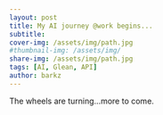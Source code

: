 ```yaml
---
layout: post
title: My AI journey @work begins...
subtitle: 
cover-img: /assets/img/path.jpg
#thumbnail-img: /assets/img/
share-img: /assets/img/path.jpg
tags: [AI, Glean, API]
author: barkz
---
```


The wheels are turning...more to come.